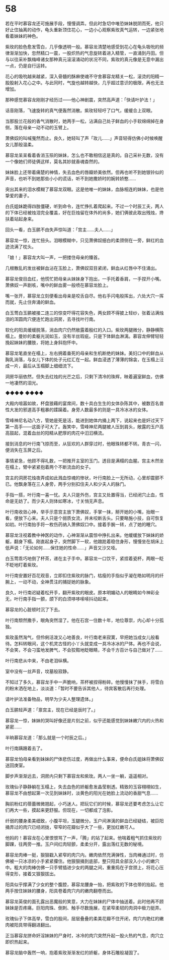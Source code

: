 # 58

若在平时慕容龙还可施展手段，慢慢调弄。但此时急切中唯恐妹妹脱阴而死，他只好止住抽离的动作，龟头重新顶住花心，一边小心观察紫玫真气运转，一边紧张地看着妹妹的神色。

紫玫的脸色愈发雪白，几乎像透明一般。慕容龙清楚地感受到花心在龟头吸吮的频律渐渐加快，忽然精口一震，一股炽热的气息旋转着进入精管，一直涌到丹田。但与以往采补飘梅峰诸女那种真元滚滚涌动的状况不同，紫玫的真元像是无意中漏出一点，仍是自行运转。

花心的吸吮越来越紧，深入骨髓的酥麻使魂不守舍慕容龙精关一松，滚烫的阳精一股股射入花心之中。与此同时，气旋也越转越快，几乎超过意识的极限，再也无法增加。

那种感觉慕容龙刚刚才经历过——他心神剧震，突然高声道：「快请叶护法！」

话音刚落，飞速旋转的真气便轰然消散。紫玫轻轻吁了口气，缓缓合上双眼。

当那股兰花般的香气消散时，她两手一松，沾满自己处子鲜血的小手软绵绵掉在身侧，落在母亲一动不动的玉臂上。

萧佛奴的叫喊戛然而止。良久，她轻叫了声「玫儿……」声音轻得仿佛小时候唤醒女儿那般温柔。

慕容龙呆呆看着香消玉殒的妹妹，怎么也不敢相信这是真的。自己采补无数，没有一个像她们师徒俩这样，莫名其妙就香魂杳然的。

妹妹脸上还带着痛楚的神情，失去血色的唇瓣娇美依然。但再也听不到她银铃似的声音，也听不到她那些小小的谎话，听不到她撒娇时的婉转娇憨……

突出其来的泪水模糊了慕容龙双眼。这是他唯一的妹妹，血脉相连的妹妹，也是他挚爱的妻子。

白氏姐妹跪得四肢僵硬，听到命令，连忙挣扎着爬起来。不过一个时辰工夫，两人的下体已经被烛泪完全覆盖，好在巨烛留在体外的尚多，她们俩彼此取出残烛，搀扶着站起身来。

回头一看，白玉鹂不由失声惊叫道：「宫主……夫人……」

慕容龙一惊，连忙扭头。泪眼模糊中，只见萧佛奴细白的柔颈侧在一旁，鲜红的血迹流满了枕头。

「娘！」慕容龙大叫一声，一把搂住母亲的臻首。

几根散乱的发丝被鲜血沾在玉脸上，萧佛奴双目紧闭，鲜血从红唇中不住涌出。

慕容龙俊目血红，他慌忙把母亲从妹妹身下抱出，一手托着香肩，一手捏开小嘴。萧佛奴一声剧咳，嘴中的鲜血雾一般喷在慕容龙脸上。

嘴一张开，慕容龙立刻便看出母亲是咬舌自尽。他右手闪电般挥出，六处大穴一挥而就，先止住奔涌的鲜血。

白玉莺白玉鹂被接二连三的惊变吓得花容失色，两女顾不得披上轻纱，张着沾满烛泪的浑圆肉穴便连忙跑出洞房，去寻找叶行南。

软化的阳具缓缓脱落，淌血肉穴仍然敞露着殷红的入口。紫玫两腿微分，静静横陈榻上。曼妙的柔躯光润如玉，没有半丝瑕疵。只是下体鲜血淋漓。慕容龙伸臂轻轻挽起妹妹的腰肢，将她上身斜抱怀中。

慕容龙笔直坐在榻上，左右拥着垂死的母亲和生机断绝的妹妹。美妇口中的鲜血从胸乳淌落，与女儿下体的处子元红汇在一起。鲜血浸透了薄薄的锦衾，在玉榻上汪成一片，最后从玉榻脚上细细流下。

洞房华丽依然，但失去红烛的光芒之后，只剩下清冷的珠辉，映着遍室鲜血，仿佛一地凄然的泪光。

◆◆◆◆ ◆◆◆◆

大殿内喧嚣如故，杯盘狼藉的宴席间，数十具白生生的女体杂陈其中，被数百名兽性大发的邪道高手粗暴的蹂躏着。身旁人数最多的则是一具冷冰冰的女体。

雪峰神尼名动八方，管她是死是活，能进到她体内捅上两下，说起来也是奸过天下第一高手——这面子可大了。轰笑中，雪峰神尼两腿被人压到肩头，敞露的玉户高高鼓起，混着血丝的阳精从肥厚的肉花中汩汩横流。

接到消息的叶行南飞掠而至，从狂欢的人群穿过时，他眼珠转都不转。青衣一闪，便消失在玉屏之后。

事情紧急，他顾不得礼数，一把推开主室的玉门。透目是满榻的血腥。宫主木然坐在榻上，臂中紧紧抱着两个不断流血的女子。

宫主的洞房花烛夜弄成如此溅血惊魂的惨状，叶行南脸上一无所动，心里却震颤不已。他飘身落在三人身旁，两手分别扣住夫人和少夫人的脉门。

手指一搭，叶行南一喜一忧。夫人只是外伤，宫主又处置得当，已经闭穴止血，性命是无妨了。而少夫人则体如寒冰，寸关悄无声息。

叶行南收敛心神，举手示意宫主放下萧佛奴，手掌一抹，掰开她的小嘴，抬眼一看，便放下心来。夫人只是个弱质女流，并未咬断舌头。只要略施小技，自可恢复如初。叶行南抬手将一枚伤药纳入萧佛奴口中。接着手腕一转，点了她的睡穴。

慕容龙注视着教中神医的动作，心神渐渐从震惊中挣扎出来。他缓缓放下妹妹的娇躯，翻身下榻。刚直起身子，突然脚下一软，他踉跄着稳住身形，慢慢坐在胡床上低声说：「无论如何……保住她的性命……」声音又沙又哑。

白玉莺乖巧地倒了杯茶，递在主子手中。慕容龙一口饮干，紧捏着瓷杯，两眼一眨不眨地盯着紫玫。

叶行南安置好百花观音，立即扣住紫玫的脉门，枯瘦的手指似乎凝在皓如明月的纤腕上，一动不动，全神贯注的捕捉她的脉象。

良久，叶行南迟疑着松开手，翻开紫玫的眼皮。原本明媚动人的眼睛如今神彩全无，叶行南手指一颤，颌下的白须哆哆嗦嗦抖动起来。

慕容龙的心脏顿时沉了下去。

叶行南颓然撒手，眼角突然湿了。他在石宫一住数十年，地位尊崇，内心却十分孤独。

紫玫虽然淘气，但伶俐活泼又心地善良，叶行南老来寂寞，早把她当成女儿般看待。怎料转眼间，这个机灵古怪的小丫头就变成一具冷冰冰的尸体。再也不会说，不会笑，不会刁蛮地发脾气，不会狡黠地眨眼睛，不会千方百计与自己做对了……

叶行南悲从中来，不由老泪纵横。

室中没有一丝声音，坟墓般寂静。

不知过了多久，慕容龙手中一声脆响，茶杯被捏得粉碎。他慢慢抹了抹手，将雪白的粉末洒在地上，淡淡道：「暂时不要告诉其他人，待宾客散后再行处理。

请叶护法准备物品，明早为少夫人整理遗体。」

白玉鹂轻声道：「禀宫主，现在已经是辰时了。」

慕容龙一惊，妹妹的哭叫好像还是片刻之前，似乎还能感觉到妹妹嫩穴内的火热和紧密……

半晌慕容龙道：「那么就是一个时辰之后。」

叶行南蹒跚着去了。

慕容龙怕母亲看到妹妹的尸体悲伤过度，再做出什么事来，便命白氏姐妹将萧佛奴送回庚室。

脚步声渐渐远去，洞房内只剩下慕容龙和紫玫。两人一坐一躺，遥遥相对。

玫瑰仙子静静躺在玉榻上，失去血色的娇躯愈发晶莹剔透。精致的玉容栩栩如生，慕容龙不由想起第一次见到妹妹时，淡黄色的阳光在她脸上流动的香甜气息……

胸前粉红的蓓蕾微微翘起，小巧迷人。把玩它们的时候，慕容龙还要考虑怎么让它们再大一些，摸起来更舒服。但现在，一切都成了泡影。

纤弱的腰身柔美细致，小腹平坦，玉腿微分。玉户间淋漓的鲜血已经疑结，被巨阳捅弄过的肉穴已经闭拢，窄窄的花瓣似乎大了一些，更加红嫩可人。

他妈的！慕容龙在心里恨恨骂了一声，「腾」的站了起来。他喘着粗气抓住紫玫的脚踝，往两旁一推。玉户间红肉轻颤，柔柔分开，露出落红无数的秘境。

慕容龙肉棒一挺，狠狠戳入紧窄的肉穴内。嫩肉依然充满弹性，当肉棒通过时，仿佛被一只冰凉的小手紧紧攥住。他狠狠捅到底部，整只阳具全部没入小小的嫩穴中。粗大的肉棒仿佛一只手臂插进少女的两腿之间，重重捣在子宫颈上，将花心压得变形，接着又狠狠拔出。

阳具似乎撑满了少女的整个腹腔，慕容龙腰身一抬，把紫玫的下体也带的抬起。他两手按住妹妹的腰身，阳具卷着肉穴内的嫩肉翻卷而出。

慕容龙英俊的面孔露出恶魔般的笑意，大力在妹妹的尸体中抽送着。此时他再不顾妹妹是否疼痛，巨阳肉珠、倒刺、触手尽数施展，在紧窄柔韧的肉洞中极力挺弄。

玫瑰仙子下体高举，雪白的股间，层层叠叠的柔美花瓣不住开闭，肉穴内艳红的嫩肉被阳具带得翻进翻出。

正当慕容龙拼命奸淫妹妹的尸身时，冰冷的肉穴突然升起一股火热的气息，肉穴立即炽热起来。

慕容龙脑中轰然一响，抱着紫玫渐渐发红的娇躯，身体石雕般凝固了。
